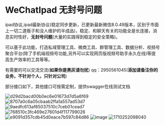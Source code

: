 # WeChatIpad  **无封号问题**
ipad协议,ipad最新协议(稳定同步更新，已更新最新微信8.0.49版本，区别于市面上一切二道贩子和没人维护的半成品)，稳定、和聊天有关的功能全是长连接，消息实时性好，**无封号问题**(大量的实践得到稳定的安全策略)。

可以基于此功能，打造私域管理工具、微商工具、群管理工具、数据分析、视频号聚合平台(除了手机端视频号功能,另外可以实现网页版视频号助手永久在线)等提高生产效率的工具等等。

有需要的可以交流交流(**如果你是黑灰请勿扰**) qq：2950561045(**添加请备注你的业务，不针对个人，只针对公司**)

部分接口如下，其他接口可按需定制，提供swagger在线测试文档

![d29d2bacd00b0ec6e01673d7d5a6f69](https://github.com/danta666/WeChatIpad/assets/29486192/4f77e9ae-23bb-40d2-99af-0c64f153e08b)
![8707a0c6a05cbaab2ffa1a557ad53d7](https://github.com/danta666/WeChatIpad/assets/29486192/9ea226eb-6a63-49f7-a945-fe4f8324ae0b)
![9aedfc613af85037510c7ceb01cead7](https://github.com/danta666/WeChatIpad/assets/29486192/e48ca0f6-2fe1-45f4-917e-3c9ff980dff2)
![768510c3fc469e27601d4f117799026](https://github.com/danta666/WeChatIpad/assets/29486192/f4506edf-8353-4795-9e1e-fcc122a2aeb5)
![e9091d357cdb45d0eace7b597c84d86](https://github.com/danta666/WeChatIpad/assets/29486192/1dd73a1d-149f-4f45-8f36-5fb170022bb3)
![image](https://github.com/danta666/WeChatIpad/assets/29486192/3827b085-f401-48b7-8f32-372695b250a8)
![1710252098040](https://github.com/danta666/WeChatIpad/assets/29486192/8ae13e38-78a9-485e-b4f9-b5d519b4ba00)
















